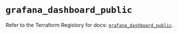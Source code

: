 # `grafana_dashboard_public`

Refer to the Terraform Registory for docs: [`grafana_dashboard_public`](https://registry.terraform.io/providers/grafana/grafana/3.16.0/docs/resources/dashboard_public).
